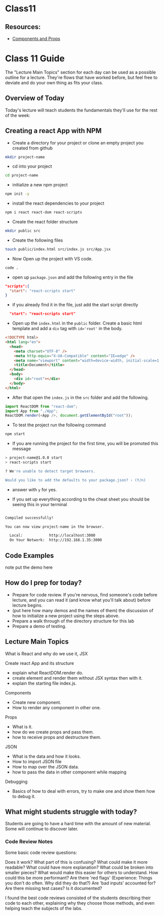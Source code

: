 # Class11

## Resources:
* [Components and Props](https://reactjs.org/docs/components-and-props.html)

# Class 11 Guide

The "Lecture Main Topics" section for each day can be used as a possible outline for a lecture. They're flows that have worked before, but feel free to deviate and do your own thing as fits your class.

## Overview of Today

Today's lecture will teach students the fundamentals they'll use for the rest of the week:

## Creating a react App with NPM

- Create a directory for your project or clone an empty project you created from github

```bash
mkdir project-name
```

- cd into your project

```bash
cd project-name
```

- initialize a new npm project

```bash
npm init -y
```

- install the react dependencies to your project

```bash
npm i react react-dom react-scripts
```

- Create the react folder structure

```bash
mkdir public src
```

- Create the following files

```bash
touch public/index.html src/index.js src/App.jsx
```

- Now Open up the project with VS code.

```bash
code .
```

- open up `package.json` and add the following entry in the file

```json
"scripts":{
  "start": "react-scripts start"
}
```

- if you already find it in the file, just add the start script directly

```json
  "start": "react-scripts start"
```

- Open up the `index.html` in the `public` folder. Create a basic html template and add a `div` tag with `id='root'` in the body.

```html
<!DOCTYPE html>
<html lang="en">
  <head>
    <meta charset="UTF-8" />
    <meta http-equiv="X-UA-Compatible" content="IE=edge" />
    <meta name="viewport" content="width=device-width, initial-scale=1.0" />
    <title>Document</title>
  </head>
  <body>
    <div id="root"></div>
  </body>
</html>
```

- After that open the `index.js` in the `src` folder and add the following.

```js
import ReactDOM from "react-dom";
import App from "./App";
ReactDOM.render(<App />, document.getElementById("root"));
```
- To test the project run the following command

```bash
npm start
```

- If you are running the project for the first time, you will be promoted this message

```bash
> project-name@1.0.0 start
> react-scripts start

? We're unable to detect target browsers.

Would you like to add the defaults to your package.json? › (Y/n)
```

- answer with `y` for yes.

- If you set up everything according to the cheat sheet you should be seeing this in your terminal

```bash

Compiled successfully!

You can now view project-name in the browser.

  Local:            http://localhost:3000
  On Your Network:  http://192.168.1.35:3000
  ```
  
## Code Examples

note put the demo here

## How do I prep for today?

- Prepare for code review. If you're nervous, find someone's code before lecture, and you can read it (and know what you'll talk about) before lecture begins.
- (put here how many demos and the names of them) the discussion of how to initialize a new project using the steps above.
- Prepare a walk through of the directory structure for this lab
- Prepare a demo of testing.

## Lecture Main Topics

What is React and why do we use it, JSX

Create react App and its structure

- explain what ReactDOM.render do.
- create element and render them without JSX syntax then with it.
- explain the starting file index.js.

Components

- Create new component.
- How to render any component in other one.

Props

- What is it.
- how do we create props and pass them.
- how to receive props and destructure them.

JSON

- What is the data and how it looks.
- How to import JSON file
- How to map over the JSON data.
- how to pass the data in other component while mapping

Debugging

- Basics of how to deal with errors, try to make one and show them how to debug it.

## What might students struggle with today?

Students are going to have a hard time with the amount of new material. Some will continue to discover later.

### Code Review Notes

Some basic code review questions:

Does it work?
What part of this is confusing?
What could make it more readable?
What could have more explanation?
What could be broken into smaller pieces?
What would make this easier for others to understand.
How could this be more performant?
Are there 'red flags' (Experience: Things you don't do often. Why did they do that?)
Are 'bad inputs' accounted for?
Are there missing test cases?
Is it documented?

I found the best code reviews consisted of the students describing their code to each other, explaining why they choose those methods, and even helping teach the subjects of the labs.

